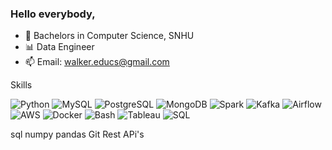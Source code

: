 ### Hello everybody,

- :book: Bachelors in Computer Science, SNHU
- 📊 Data Engineer
- 📫 Email: walker.educs@gmail.com

Skills 

![Python](https://img.shields.io/badge/-Python-purple?style=flat-square&logo=python&logoColor=yellow)
![MySQL](https://img.shields.io/badge/-MySQL-yellow?style=flat-square&logo=mysql&logoColor=white)
![PostgreSQL](https://img.shields.io/badge/-PostgreSQL-white?style=flat-square&logo=postgresql&logoColor=purple)
![MongoDB](https://img.shields.io/badge/-MongoDB-purple?style=flat-square&logo=mongodb&logoColor=yellow)
![Spark](https://img.shields.io/badge/-Apache%20Spark-yellow?style=flat-square&logo=Apache%20Spark)
![Kafka](https://img.shields.io/badge/-Kafka-purple?style=flat-square&logo=apache-kafka&logoColor=white)
![Airflow](https://img.shields.io/badge/-Airflow-white?style=flat-square&logo=apache-airflow&logoColor=purple)
![AWS](https://img.shields.io/badge/-AWS-purple?style=flat-square&logo=amazon-aws&logoColor=yellow)
![Docker](https://img.shields.io/badge/-Docker-yellow?style=flat-square&logo=docker&logoColor=white)
![Bash](https://img.shields.io/badge/-Bash-purple?style=flat-square&logo=gnu-bash&logoColor=yellow)
![Tableau](https://img.shields.io/badge/-Tableau-yellow?style=flat-square&logo=tableau&logoColor=white)
![SQL](https://img.shields.io/badge/-SQL-yellow?style=flat-square&logo=SQL&logoColor=white)

sql 
numpy
pandas
Git
Rest APi's











<!--
**WCM-CS/WCM-CS** is a ✨ _special_ ✨ repository because its `README.md` (this file) appears on your GitHub profile.

Here are some ideas to get you started:

- 🔭 I’m currently working on ...
- 🌱 I’m currently learning ...
- 👯 I’m looking to collaborate on ...
- 🤔 I’m looking for help with ...
- 💬 Ask me about ...
- 📫 How to reach me: ...
- 😄 Pronouns: ...
- ⚡ Fun fact: ...
-->
